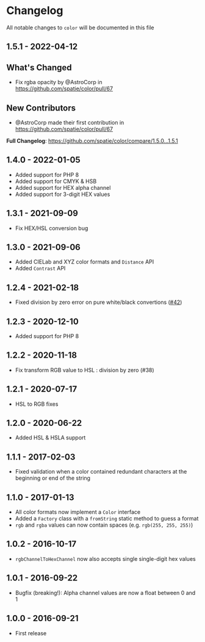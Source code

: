 # Changelog

All notable changes to `color` will be documented in this file

## 1.5.1 - 2022-04-12

## What's Changed

- Fix rgba opacity by @AstroCorp in https://github.com/spatie/color/pull/67

## New Contributors

- @AstroCorp made their first contribution in https://github.com/spatie/color/pull/67

**Full Changelog**: https://github.com/spatie/color/compare/1.5.0...1.5.1

## 1.4.0 - 2022-01-05

- Added support for PHP 8
- Added support for CMYK & HSB
- Added support for HEX alpha channel
- Added support for 3-digit HEX values

## 1.3.1 - 2021-09-09

- Fix HEX/HSL conversion bug

## 1.3.0 - 2021-09-06

- Added CIELab and XYZ color formats and `Distance` API
- Added `Contrast` API

## 1.2.4 - 2021-02-18

- Fixed division by zero error on pure white/black convertions ([#42](https://github.com/spatie/color/pull/42))

## 1.2.3 - 2020-12-10

- Added support for PHP 8

## 1.2.2 - 2020-11-18

- Fix transform RGB value to HSL : division by zero (#38)

## 1.2.1 - 2020-07-17

- HSL to RGB fixes

## 1.2.0 - 2020-06-22

- Added HSL & HSLA support

## 1.1.1 - 2017-02-03

- Fixed validation when a color contained redundant characters at the beginning or end of the string

## 1.1.0 - 2017-01-13

- All color formats now implement a `Color` interface
- Added a `Factory` class with a `fromString` static method to guess a format
- `rgb` and `rgba` values can now contain spaces (e.g. `rgb(255, 255, 255)`)

## 1.0.2 - 2016-10-17

- `rgbChannelToHexChannel` now also accepts single single-digit hex values

## 1.0.1 - 2016-09-22

- Bugfix (breaking!): Alpha channel values are now a float between 0 and 1

## 1.0.0 - 2016-09-21

- First release
